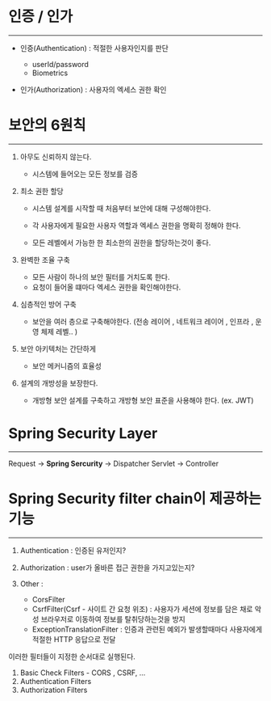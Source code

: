 # 인증 / 인가


-------

- 인증(Authentication) : 적절한 사용자인지를 판단

    - userId/password
    - Biometrics

- 인가(Authorization) : 사용자의 엑세스 권한 확인


# 보안의 6원칙

-----


1. 아무도 신뢰하지 않는다.

    - 시스템에 들어오는 모든 정보를 검증
2. 최소 권한 할당
    
    - 시스템 설계를 시작할 때 처음부터 보안에 대해 구성해야한다.
    - 각 사용자에게 필요한 사용자 역할과 엑세스 권한을 명확히 정해야 한다.
    
    - 모든 레벨에서 가능한 한 최소한의 권한을 할당하는것이 좋다.

3. 완벽한 조율 구축

    - 모든 사람이 하나의 보안 필터를 거치도록 한다.
    - 요청이 들어올 떄마다 엑세스 권한을 확인해야한다.
4. 심층적인 방어 구축
    
    - 보안을 여러 층으로 구축해야한다. (전송 레이어 , 네트워크 레이어 , 인프라 , 운영 체제 레벨.. )
   
5. 보안 아키텍처는 간단하게

    - 보안 메커니즘의 효율성

6. 설계의 개방성을 보장한다.

    - 개방형 보안 설계를 구축하고 개방형 보안 표준을 사용해야 한다. (ex. JWT)


# Spring Security Layer

---------


Request -> **Spring Sercurity** -> Dispatcher Servlet -> Controller    



# Spring Security filter chain이 제공하는 기능

---------------

1. Authentication : 인증된 유저인지?
2. Authorization : user가 올바른 접근 권한을 가지고있는지?
3. Other : 
   
   - CorsFilter
   - CsrfFilter(Csrf - 사이트 간 요청 위조) : 사용자가 세션에 정보를 담은 채로 악성 브라우저로 이동하여 정보를 탈취당하는것을 방지
   - ExceptionTranslationFilter : 인증과 관련된 예외가 발생할때마다 사용자에게 적절한 HTTP 응답으로 전달


이러한 필터들이 지정한 순서대로 실행된다.

1. Basic Check Filters - CORS , CSRF, ...
2. Authentication Filters
3. Authorization Filters






